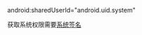 android:sharedUserId="android.uid.system"

获取系统权限需要[系统签名](obsidian://open?vault=First&file=Android%2FPermission%2F%E7%B3%BB%E7%BB%9F%E7%AD%BE%E5%90%8D)